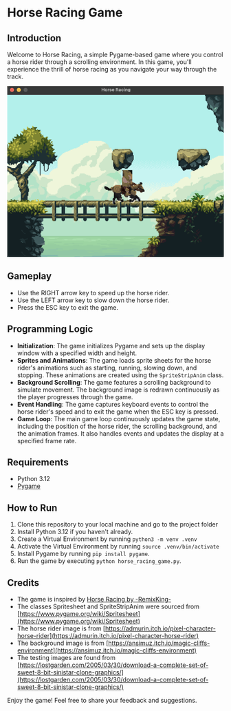 # Horse Racing Game

## Introduction
Welcome to Horse Racing, a simple Pygame-based game where you control a horse rider through a scrolling environment. In this game, you'll experience the thrill of horse racing as you navigate your way through the track.

![Screenshot](./images/screenshot.png)

## Gameplay
- Use the RIGHT arrow key to speed up the horse rider.
- Use the LEFT arrow key to slow down the horse rider.
- Press the ESC key to exit the game.

## Programming Logic
- **Initialization**: The game initializes Pygame and sets up the display window with a specified width and height.
- **Sprites and Animations**: The game loads sprite sheets for the horse rider's animations such as starting, running, slowing down, and stopping. These animations are created using the `SpriteStripAnim` class.
- **Background Scrolling**: The game features a scrolling background to simulate movement. The background image is redrawn continuously as the player progresses through the game.
- **Event Handling**: The game captures keyboard events to control the horse rider's speed and to exit the game when the ESC key is pressed.
- **Game Loop**: The main game loop continuously updates the game state, including the position of the horse rider, the scrolling background, and the animation frames. It also handles events and updates the display at a specified frame rate.

## Requirements
- Python 3.12
- [Pygame](https://www.pygame.org/)

## How to Run
1. Clone this repository to your local machine and go to the project folder
2. Install Python 3.12 if you haven't already.
3. Create a Virtual Environment by running `python3 -m venv .venv`
4. Activate the Virtual Environment by running `source .venv/bin/activate`
5. Install Pygame by running `pip install pygame`.
6. Run the game by executing `python horse_racing_game.py`.

## Credits
- The game is inspired by [Horse Racing by -RemixKing-](https://scratch.mit.edu/projects/878571836/)
- The classes Spritesheet and SpriteStripAnim were sourced from [https://www.pygame.org/wiki/Spritesheet](https://www.pygame.org/wiki/Spritesheet)
- The horse rider image is from [https://admurin.itch.io/pixel-character-horse-rider](https://admurin.itch.io/pixel-character-horse-rider)
- The background image is from [https://ansimuz.itch.io/magic-cliffs-environment](https://ansimuz.itch.io/magic-cliffs-environment)
- The testing images are found from [https://lostgarden.com/2005/03/30/download-a-complete-set-of-sweet-8-bit-sinistar-clone-graphics/](https://lostgarden.com/2005/03/30/download-a-complete-set-of-sweet-8-bit-sinistar-clone-graphics/)

Enjoy the game! Feel free to share your feedback and suggestions.
